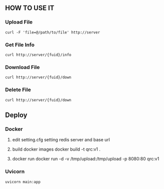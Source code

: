 ## HOW TO USE IT

### Upload File
    curl -F 'file=@/path/to/file' http://server

### Get File Info
    curl http://server/{fuid}/info

### Download File
    curl http://server/{fuid}/down

### Delete File
    curl http://server/{fuid}/down

## Deploy

### Docker

1. edit setting.cfg
    setting redis server and base url

2. build docker images
docker build -t qrc:v1 .

3. docker run
docker run -d -v /tmp/upload:/tmp/upload -p 8080:80 qrc:v1

### Uvicorn

    uvicorn main:app